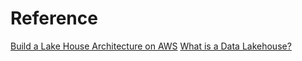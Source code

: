 # Reference

[Build a Lake House Architecture on AWS](https://aws.amazon.com/pt/blogs/big-data/build-a-lake-house-architecture-on-aws/)
[What is a Data Lakehouse?](https://www.oracle.com/data-lakehouse/what-is-data-lakehouse/)
